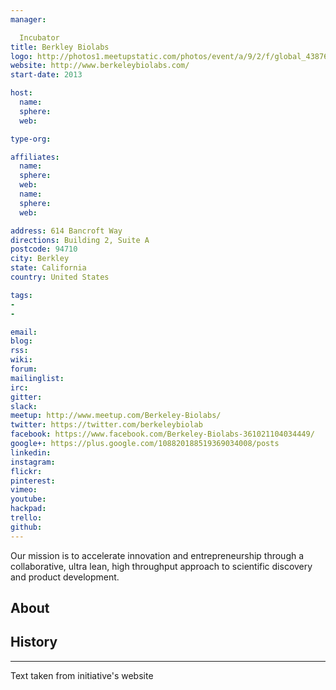 ```yaml
---
manager:

  Incubator
title: Berkley Biolabs
logo: http://photos1.meetupstatic.com/photos/event/a/9/2/f/global_438763311.jpeg
website: http://www.berkeleybiolabs.com/
start-date: 2013

host:
  name:
  sphere:
  web:

type-org:

affiliates:
  name:
  sphere:
  web:
  name:
  sphere:
  web:

address: 614 Bancroft Way
directions: Building 2, Suite A
postcode: 94710
city: Berkley
state: California
country: United States

tags:
-
-

email:
blog:
rss:
wiki:
forum:
mailinglist:
irc:
gitter:
slack:
meetup: http://www.meetup.com/Berkeley-Biolabs/
twitter: https://twitter.com/berkeleybiolab
facebook: https://www.facebook.com/Berkeley-Biolabs-361021104034449/
google+: https://plus.google.com/108820188519369034008/posts
linkedin:
instagram:
flickr:
pinterest:
vimeo:
youtube:
hackpad:
trello:
github:
---
```

Our mission is to accelerate innovation and entrepreneurship through a collaborative, ultra lean, high throughput approach to scientific discovery and product development.

## About

## History

---
Text taken from initiative's website
